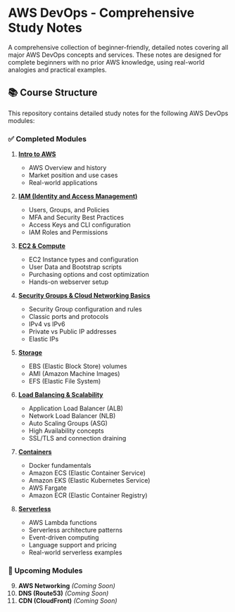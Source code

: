 # AWS DevOps - Comprehensive Study Notes

A comprehensive collection of beginner-friendly, detailed notes covering all major AWS DevOps concepts and services. These notes are designed for complete beginners with no prior AWS knowledge, using real-world analogies and practical examples.

## 📚 Course Structure

This repository contains detailed study notes for the following AWS DevOps modules:

### ✅ Completed Modules

1. **[Intro to AWS](https://github.com/Endrit-Selita/AWS-Notes/blob/main/Intro%20to%20AWS.md)**
   - AWS Overview and history
   - Market position and use cases
   - Real-world applications

2. **[IAM (Identity and Access Management)](https://github.com/Endrit-Selita/AWS-Notes/blob/main/IAM%20(Identity%20and%20Access%20Management).md)**
   - Users, Groups, and Policies
   - MFA and Security Best Practices
   - Access Keys and CLI configuration
   - IAM Roles and Permissions

3. **[EC2 & Compute](https://github.com/Endrit-Selita/AWS-Notes/blob/main/EC2%20%26%20Compute.md)**
   - EC2 Instance types and configuration
   - User Data and Bootstrap scripts
   - Purchasing options and cost optimization
   - Hands-on webserver setup

4. **[Security Groups & Cloud Networking Basics](https://github.com/Endrit-Selita/AWS-Notes/blob/main/Security%20Groups%20%26%20Cloud%20Networking%20Basics.md)**
   - Security Group configuration and rules
   - Classic ports and protocols
   - IPv4 vs IPv6
   - Private vs Public IP addresses
   - Elastic IPs

5. **[Storage](https://github.com/Endrit-Selita/AWS-Notes/blob/main/Storage.md)**
   - EBS (Elastic Block Store) volumes
   - AMI (Amazon Machine Images)
   - EFS (Elastic File System)

6. **[Load Balancing & Scalability](https://github.com/Endrit-Selita/AWS-Notes/blob/main/Load%20Balancing%20%26%20Scalability.md)**
   - Application Load Balancer (ALB)
   - Network Load Balancer (NLB)
   - Auto Scaling Groups (ASG)
   - High Availability concepts
   - SSL/TLS and connection draining

7. **[Containers](./07-containers.md)**
   - Docker fundamentals
   - Amazon ECS (Elastic Container Service)
   - Amazon EKS (Elastic Kubernetes Service)
   - AWS Fargate
   - Amazon ECR (Elastic Container Registry)

8. **[Serverless](./08-serverless.md)**
   - AWS Lambda functions
   - Serverless architecture patterns
   - Event-driven computing
   - Language support and pricing
   - Real-world serverless examples

### 🚧 Upcoming Modules

9. **AWS Networking** *(Coming Soon)*
10. **DNS (Route53)** *(Coming Soon)*
11. **CDN (CloudFront)** *(Coming Soon)*
